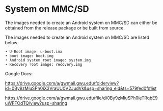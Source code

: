 # System on MMC/SD


The images needed to create an Android system on MMC/SD can either be obtained from the release package or be built
from source.


The images needed to create an Android system on MMC/SD are listed below:
```
• U-Boot image: u-boot.imx
• boot image: boot.img
• Android system root image: system.img
• Recovery root image: recovery.img
```

Google Docs: 

https://drive.google.com/a/gwmail.gwu.edu/folderview?id=0By9zMiuSPh0iX3VraUU0V2JudVk&usp=sharing_eid&ts=579fed0f#list

https://drive.google.com/a/gwmail.gwu.edu/file/d/0By9zMiuSPh0ieTRqbE9uWFFOdTQ/view?usp=sharing
